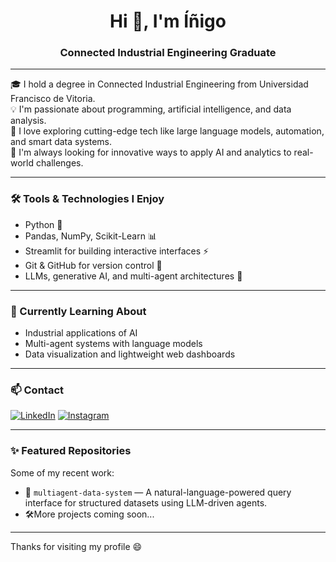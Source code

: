<h1 align="center">Hi 👋, I'm Íñigo</h1>
<h3 align="center">Connected Industrial Engineering Graduate</h3>

---

🎓 I hold a degree in Connected Industrial Engineering from Universidad Francisco de Vitoria.  
💡 I'm passionate about programming, artificial intelligence, and data analysis.  
🧠 I love exploring cutting-edge tech like large language models, automation, and smart data systems.  
🚀 I'm always looking for innovative ways to apply AI and analytics to real-world challenges.

---

### 🛠️ Tools & Technologies I Enjoy

- Python 🐍
- Pandas, NumPy, Scikit-Learn 📊
- Streamlit for building interactive interfaces ⚡
- Git & GitHub for version control 🔧
- LLMs, generative AI, and multi-agent architectures 🤖

---

### 🌱 Currently Learning About

- Industrial applications of AI
- Multi-agent systems with language models
- Data visualization and lightweight web dashboards

---

### 📫 Contact

[![LinkedIn](https://img.shields.io/badge/LinkedIn-%230077B5?style=for-the-badge&logo=linkedin&logoColor=white)](https://www.linkedin.com/in/inigodavidsainzmartin/)
[![Instagram](https://img.shields.io/badge/Instagram-%23E4405F?style=for-the-badge&logo=instagram&logoColor=white)](https://www.instagram.com/inigosnz/)

---

### ✨ Featured Repositories

Some of my recent work:

- 🔬 `multiagent-data-system` — A natural-language-powered query interface for structured datasets using LLM-driven agents.
- 🛠️More projects coming soon...

---

Thanks for visiting my profile 😄  
